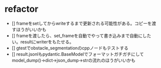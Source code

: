 # refactor

- [] frameをsetしてからwriteするまで更新される可能性がある。コピーを渡すほうがいいかも
- [] frameを渡したら、set_frameを自動でやって書き込みまで自動にしたい。resultにwriterをもたせる。
- [] gtestでobstacle_segmentationのcppノードもテストする
- [] result.jsonlもpydantic.BaseModelでフォーマットガチガチにしてmodel_dump()->dict->json_dump->strの流れのほうがいいかも
